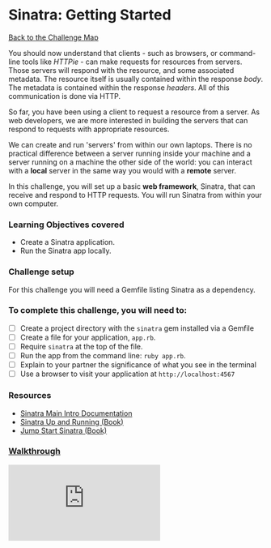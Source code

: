# Sinatra: Getting Started

[Back to the Challenge Map](README.md)

You should now understand that clients - such as browsers, or command-line tools like _HTTPie_ - can make requests for resources from servers. Those servers will respond with the resource, and some associated metadata. The resource itself is usually contained within the response _body_. The metadata is contained within the response _headers_. All of this communication is done via HTTP.

So far, you have been using a client to request a resource from a server. As web developers, we are more interested in building the servers that can respond to requests with appropriate resources.

We can create and run 'servers' from within our own laptops. There is no practical difference between a server running inside your machine and a server running on a machine the other side of the world: you can interact with a **local** server in the same way you would with a **remote** server.

In this challenge, you will set up a basic **web framework**, Sinatra, that can receive and respond to HTTP requests. You will run Sinatra from within your own computer.

### Learning Objectives covered
- Create a Sinatra application.
- Run the Sinatra app locally.

### Challenge setup

For this challenge you will need a Gemfile listing Sinatra as a dependency.

### To complete this challenge, you will need to:

- [ ] Create a project directory with the `sinatra` gem installed via a Gemfile
- [ ] Create a file for your application, `app.rb`.
- [ ] Require `sinatra` at the top of the file.
- [ ] Run the app from the command line: `ruby app.rb`.
- [ ] Explain to your partner the significance of what you see in the terminal
- [ ] Use a browser to visit your application at `http://localhost:4567`

### Resources

* [Sinatra Main Intro Documentation](http://www.sinatrarb.com/intro.html)
* [Sinatra Up and Running (Book)](http://shop.oreilly.com/product/0636920019664.do)
* [Jump Start Sinatra (Book)](http://www.sitepoint.com/store/jump-start-sinatra/)

### [Walkthrough](walkthroughs/sinatra_getting_started.md)


![Tracking pixel](https://githubanalytics.herokuapp.com/course/intro_to_the_web/sinatra_getting_started.md)
